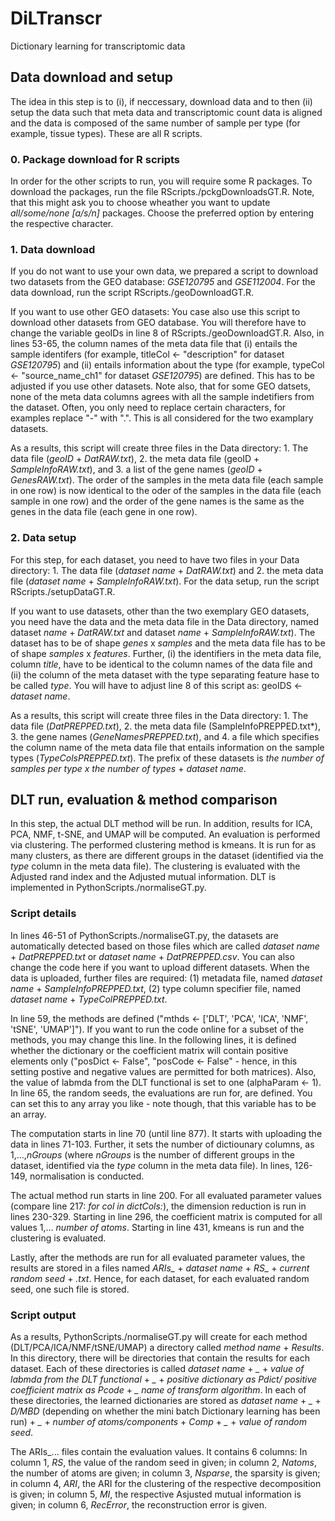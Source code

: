 # DiLTranscr
Dictionary learning for transcriptomic data

## Data download and setup 
The idea in this step is to (i), if neccessary, download data and to then (ii) setup the data such that meta data and transcriptomic count data is aligned and the data is composed of the same number of sample per type (for example, tissue types). These are all R scripts.

### 0. Package download for R scripts
In order for the other scripts to run, you will require some R packages. To download the packages, run the file RScripts./pckgDownloadsGT.R. Note, that this might ask you to choose wheather you want to update *all/some/none [a/s/n]* packages. Choose the preferred option by entering the respective character.

### 1. Data download
If you do not want to use your own data, we prepared a script to download two datasets from the GEO database: *GSE120795* and *GSE112004*. For the data download, run the script RScripts./geoDownloadGT.R. 

If you want to use other GEO datasets: You case also use this script to download other datasets from GEO database. You will therefore have to change the variable geoIDs in line 8 of RScripts./geoDownloadGT.R. Also, in lines 53-65, the column names of the meta data file that (i) entails the sample identifers (for example, titleCol <- "description" for dataset *GSE120795*) and (ii) entails information about the type (for example, typeCol <- "source_name_ch1" for dataset *GSE120795*) are defined. This has to be adjusted if you use other datasets. Note also, that for some GEO datsets, none of the meta data columns agrees with all the sample indetifiers from the dataset. Often, you only need to replace certain characters, for examples replace "-" with ".". This is all considered for the two examplary datasets.

As a results, this script will create three files in the Data directory: 1. The data file (*geoID* + *DatRAW.txt*), 2. the meta data file (geoID + *SampleInfoRAW.txt*), and 3. a list of the gene names (*geoID* + *GenesRAW.txt*). The order of the samples in the meta data file (each sample in one row) is now identical to the oder of the samples in the data file (each sample in one row) and the order of the gene names is the same as the genes in the data file (each gene in one row).

### 2. Data setup
For this step, for each dataset, you need to have two files in your Data directory:  1. The data file (*dataset name* + *DatRAW.txt*) and 2. the meta data file (*dataset name* + *SampleInfoRAW.txt*). For the data setup, run the script RScripts./setupDataGT.R. 

If you want to use datasets, other than the two exemplary GEO datasets, you need have the data and the meta data file in the Data directory, named dataset *name* + *DatRAW.txt* and dataset *name* + *SampleInfoRAW.txt*). The dataset has to be of shape *genes* x *samples* and the meta data file has to be of shape *samples* x *features*. Further, (i) the identifiers in the meta data file, column *title*, have to be identical to the column names of the data file and (ii) the column of the meta dataset with the type separating feature hase to be called *type*. You will have to adjust line 8 of this script as: geoIDS <- *dataset name*.

As a results, this script will create three files in the Data directory: 1. The data file (*DatPREPPED.txt*), 2. the meta data file (SampleInfoPREPPED.txt*), 3. the gene names (*GeneNamesPREPPED.txt*), and 4. a file which specifies the column name of the meta data file that entails information on the sample types (*TypeColsPREPPED.txt*). The prefix of these datasets is *the number of samples per type* *x* *the number of types* + *dataset name*.

## DLT run, evaluation & method comparison
In this step, the actual DLT method will be run. In addition, results for ICA, PCA, NMF, t-SNE, and UMAP will be computed. An evaluation is performed via clustering. The performed clustering method is kmeans. It is run for as many clusters, as there are different groups in the dataset (identified via the *type* column in the meta data file). The clustering is evaluated with the Adjusted rand index and the Adjusted mutual information. DLT is implemented in PythonScripts./normaliseGT.py. 

### Script details
In lines 46-51 of PythonScripts./normaliseGT.py, the datasets are automatically detected based on those files which are called *dataset name* + *DatPREPPED.txt* or *dataset name* + *DatPREPPED.csv*. You can also change the code here if you want to upload different datasets. When the data is uploaded, further files are required: (1) metadata file, named *dataset name* + *SampleInfoPREPPED.txt*, (2) type column specifier file, named *dataset name* + *TypeColPREPPED.txt*. 

In line 59, the methods are defined ("mthds <- ['DLT', 'PCA', 'ICA', 'NMF', 'tSNE', 'UMAP']"). If you want to run the code online for a subset of the methods, you may change this line. In the following lines, it is defined whether the dictionary or the coefficient matrix will contain positive elements only ("posDict <- False", "posCode <- False" - hence, in this setting postive and negative values are permitted for both matrices). Also, the value of labmda from the DLT functional is set to one (alphaParam <- 1). In line 65, the random seeds, the evaluations are run for, are defined. You can set this to any array you like - note though, that this variable has to be an array. 

The computation starts in line 70 (until line 877). It starts with uploading the data in lines 71-103. Further, it sets the number of dictiounary columns, as 1,...,*nGroups* (where *nGroups* is the number of different groups in the dataset, identified via the *type* column in the meta data file).  In lines, 126-149, normalisation is conducted. 

The actual method run starts in line 200. For all evaluated parameter values (compare line 217: *for col in dictCols:*), the dimension reduction is run in lines 230-329. Starting in line 296, the coefficient matrix is computed for all values 1,... *number of atoms*. Starting in line 431, kmeans is run and the clustering is evaluated. 

Lastly, after the methods are run for all evaluated parameter values, the results are stored in a files named *ARIs_* + *dataset name* + *RS_* + *current random seed* + *.txt*. Hence, for each dataset, for each evaluated random seed, one such file is stored. 

### Script output
As a results, PythonScripts./normaliseGT.py will create for each method (DLT/PCA/ICA/NMF/tSNE/UMAP) a directory called *method name* + *Results*. In this directory, there will be directories that contain the results for each dataset. Each of these directories is called *dataset name* + *_* + *value of labmda from the DLT functional* + *_* + *positive dictionary as Pdict/ positive coefficient matrix as Pcode* + *_* *name of transform algorithm*. In each of these directories, the learned dictionaries are stored as *dataset name* + *_* + *D/MBD* (depending on whether the mini batch Dictionary learning has been run) + *_* + *number of atoms/components*  + *Comp* + *_* + *value of random seed*.

The ARIs_... files contain the evaluation values. It contains 6 columns: In column 1, *RS*, the value of the random seed in given; in column 2, *Natoms*, the number of atoms are given; in column 3, *Nsparse*, the sparsity is given; in column 4, *ARI*, the ARI for the clustering of the respective decomposition is given; in column 5, *MI*, the respective Asjusted mutual information is given; in column 6, *RecError*, the reconstruction error is given.
